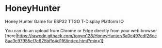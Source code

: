 # HoneyHunter
Honey Hunter Game for ESP32 TTGO T-Display Platform IO

You can do an upload from Chrome or Edge directly from your web browser [here|https://rawcdn.githack.com/tonym128/HoneyHunter/6a0e497edf26cc8aa3c97955ef7c625bffc4d1f6/index.html?min=1]
